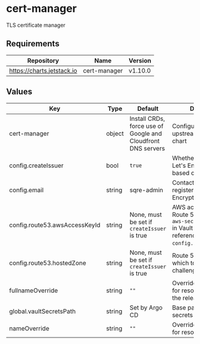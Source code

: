 # cert-manager

TLS certificate manager

## Requirements

| Repository | Name | Version |
|------------|------|---------|
| https://charts.jetstack.io | cert-manager | v1.10.0 |

## Values

| Key | Type | Default | Description |
|-----|------|---------|-------------|
| cert-manager | object | Install CRDs, force use of Google and Cloudfront DNS servers | Configuration for upstream cert-manager chart |
| config.createIssuer | bool | `true` | Whether to create a Let's Encrypt DNS-based cluster issuer |
| config.email | string | sqre-admin | Contact email address registered with Let's Encrypt |
| config.route53.awsAccessKeyId | string | None, must be set if `createIssuer` is true | AWS access key ID for Route 53 (must match `aws-secret-access-key` in Vault secret referenced by `config.vaultSecretPath`) |
| config.route53.hostedZone | string | None, must be set if `createIssuer` is true | Route 53 hosted zone in which to create challenge records |
| fullnameOverride | string | `""` | Override the full name for resources (includes the release name) |
| global.vaultSecretsPath | string | Set by Argo CD | Base path for Vault secrets |
| nameOverride | string | `""` | Override the base name for resources |
